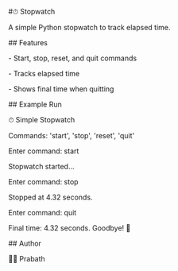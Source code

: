 \#⏱ Stopwatch



A simple Python stopwatch to track elapsed time.



\## Features

\- Start, stop, reset, and quit commands

\- Tracks elapsed time

\- Shows final time when quitting



\## Example Run

⏱ Simple Stopwatch

Commands: 'start', 'stop', 'reset', 'quit'



Enter command: start

Stopwatch started...



Enter command: stop

Stopped at 4.32 seconds.



Enter command: quit

Final time: 4.32 seconds. Goodbye! 👋





\## Author

👨‍💻 Prabath





